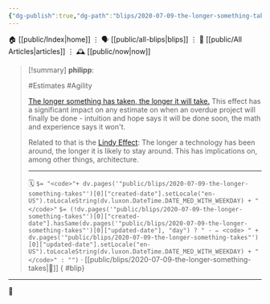 ```yaml
---
{"dg-publish":true,"dg-path":"blips/2020-07-09-the-longer-something-takes.md","dg-permalink":"2020/07/09/the-longer-something-takes/","permalink":"/2020/07/09/the-longer-something-takes/","title":"philipp @ 2020-07-09"}
---
```



<div class="transclusion internal-embed is-loaded"><div class="markdown-embed">




🏠 [[public/Index\|home]]  ⋮ 🗣️ [[public/all-blips\|blips]] ⋮  📝 [[public/All Articles\|articles]]  ⋮ 🕰️ [[public/now\|now]]


</div></div>


> [!summary] **philipp**:
>
> #Estimates #Agility
>
> [The longer something has taken, the longer it will
> take.](https://www.johndcook.com/blog/2015/12/21/power-law-projects/) This
> effect has a significant impact on any estimate on when an overdue project will
> finally be done - intuition and hope says it will be done soon, the math and
> experience says it won't.
>
> Related to that is the [Lindy
> Effect](https://www.johndcook.com/blog/2012/12/17/the-lindy-effect/): The longer
> a technology has been around, the longer it is likely to stay around. This has
> implications on, among other things, architecture.
> - - -
>
> 🗓️ `$= "<code>"+ dv.pages('"public/blips/2020-07-09-the-longer-something-takes"')[0]["created-date"].setLocale("en-US").toLocaleString(dv.luxon.DateTime.DATE_MED_WITH_WEEKDAY) + "</code>"` `$= (!dv.pages('"public/blips/2020-07-09-the-longer-something-takes"')[0]["created-date"].hasSame(dv.pages('"public/blips/2020-07-09-the-longer-something-takes"')[0]["updated-date"], "day") ? " · ✏️ <code> " + dv.pages('"public/blips/2020-07-09-the-longer-something-takes"')[0]["updated-date"].setLocale("en-US").toLocaleString(dv.luxon.DateTime.DATE_MED_WITH_WEEKDAY) + "</code>" : "")`  · [[public/blips/2020-07-09-the-longer-something-takes\|🔗]]
{ #blip}


- - -

 👾
